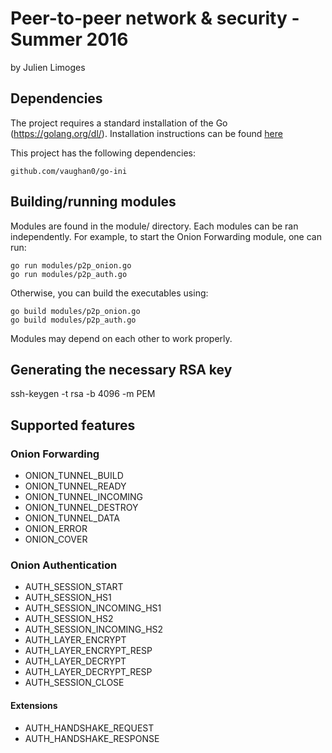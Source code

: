 Peer-to-peer network & security - Summer 2016
===
by Julien Limoges

## Dependencies

The project requires a standard installation of the Go (https://golang.org/dl/).
Installation instructions can be found [here](https://golang.org/doc/install)

This project has the following dependencies:

    github.com/vaughan0/go-ini


## Building/running modules

Modules are found in the module/ directory. Each modules can be ran independently.
For example, to start the Onion Forwarding module, one can run:

    go run modules/p2p_onion.go
    go run modules/p2p_auth.go

Otherwise, you can build the executables using:

    go build modules/p2p_onion.go
    go build modules/p2p_auth.go

Modules may depend on each other to work properly.

## Generating the necessary RSA key
ssh-keygen -t rsa -b 4096 -m PEM

## Supported features
### Onion Forwarding
- ONION_TUNNEL_BUILD
- ONION_TUNNEL_READY
- ONION_TUNNEL_INCOMING
- ONION_TUNNEL_DESTROY
- ONION_TUNNEL_DATA
- ONION_ERROR
- ONION_COVER

### Onion Authentication
- AUTH_SESSION_START
- AUTH_SESSION_HS1
- AUTH_SESSION_INCOMING_HS1
- AUTH_SESSION_HS2
- AUTH_SESSION_INCOMING_HS2
- AUTH_LAYER_ENCRYPT
- AUTH_LAYER_ENCRYPT_RESP
- AUTH_LAYER_DECRYPT
- AUTH_LAYER_DECRYPT_RESP
- AUTH_SESSION_CLOSE
#### Extensions
- AUTH_HANDSHAKE_REQUEST
- AUTH_HANDSHAKE_RESPONSE


